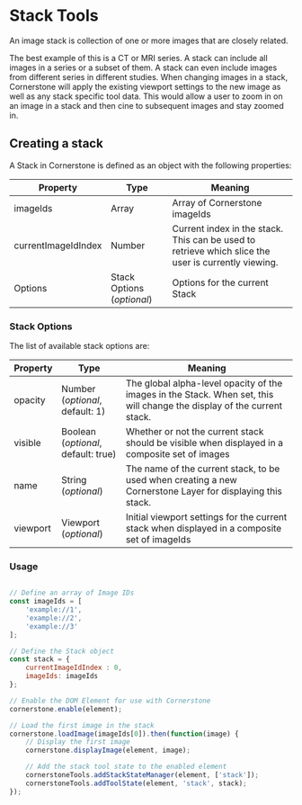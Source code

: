 # Stack Tools

An image stack is collection of one or more images that are closely related.

The best example of this is a CT or MRI series. A stack can include all images in a series or a subset of them. A stack can even include images from different series in different studies. When changing images in a stack, Cornerstone will apply the existing viewport settings to the new image as well as any stack specific tool data. This would allow a user to zoom in on an image in a stack and then cine to subsequent images and stay zoomed in.


## Creating a stack

A Stack in Cornerstone is defined as an object with the following properties:

Property | Type | Meaning
------------ | ------------- | -------------
imageIds | Array | Array of Cornerstone imageIds
currentImageIdIndex | Number | Current index in the stack. This can be used to retrieve which slice the user is currently viewing.
Options | Stack Options (*optional*) | Options for the current Stack

### Stack Options
The list of available stack options are:

Property | Type | Meaning
------------ | ------------- | -------------
opacity | Number <br> (*optional*, default: 1) | The global alpha-level opacity of the images in the Stack. When set, this will change the display of the current stack.
visible | Boolean <br> (*optional*, default: true) | Whether or not the current stack should be visible when displayed in a composite set of images
name | String <br> (*optional*) | The name of the current stack, to be used when creating a new Cornerstone Layer for displaying this stack.
viewport | Viewport (*optional*) | Initial viewport settings for the current stack when displayed in a composite set of imageIds

### Usage
````javascript

// Define an array of Image IDs
const imageIds = [
    'example://1',
    'example://2',
    'example://3'
];

// Define the Stack object
const stack = {
    currentImageIdIndex : 0,
    imageIds: imageIds
};

// Enable the DOM Element for use with Cornerstone
cornerstone.enable(element);

// Load the first image in the stack
cornerstone.loadImage(imageIds[0]).then(function(image) {
    // Display the first image
    cornerstone.displayImage(element, image);

    // Add the stack tool state to the enabled element
    cornerstoneTools.addStackStateManager(element, ['stack']);
    cornerstoneTools.addToolState(element, 'stack', stack);
});
````
